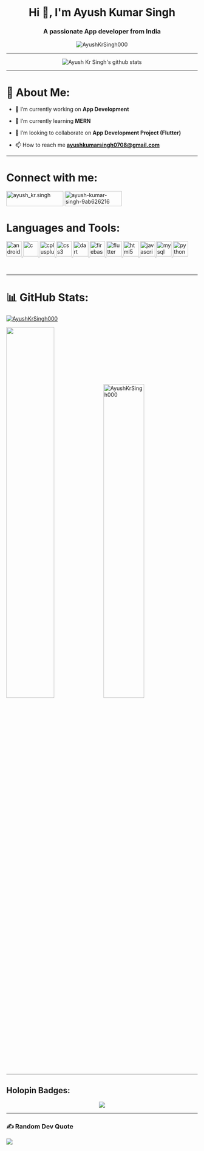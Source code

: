 <h1 align="center">Hi 👋, I'm Ayush Kumar Singh</h1>

<h3 align="center">A passionate App developer from India</h3>

<p align="center"> <img src="https://visitcount.itsvg.in/api?id=AyushKrSingh000&icon=0&color=0" alt="AyushKrSingh000" /></p>
<hr>
<p align="center">
<img height="auto"  alt="Ayush Kr Singh's github stats" 
         src="https://github-profile-trophy.vercel.app/?username=AyushKrSingh000&row=1&column=6&theme=radical&margin-w=15e" />
</p>
<hr>


# 💫 About Me: 

- 🔭 I’m currently working on **App Development**

- 🌱 I’m currently learning **MERN**

- 👯 I’m looking to collaborate on **App Development Project (Flutter)**

- 📫 How to reach me **ayushkumarsingh0708@gmail.com**
<hr>

<h1 align="left">Connect with me:</h1>
<p align="left">
<a href="https://instagram.com/ayush_kr.singh" target="blank"><img align="center" src="https://img.shields.io/badge/instagram-%23000000.svg?&style=for-the-badge&logo=instagram&logoColor=white alt=instagram" alt="ayush_kr.singh" height="40" width="150" /></a>
  <a href="https://www.linkedin.com/in/ayush-kumar-singh-9ab626216" target="blank"><img align="center" src="https://img.shields.io/badge/linkedin-%231E77B5.svg?&style=for-the-badge&logo=linkedin&logoColor=white alt=linkedin " alt="ayush-kumar-singh-9ab626216" height="40" width="150" /></a>
</p>
<h1 align="left">Languages and Tools:</h1>
<p align="left"> <a href="https://developer.android.com" target="_blank" rel="noreferrer"> <img src="https://profilinator.rishav.dev/skills-assets/android-original-wordmark.svg" alt="android" width="40" height="40"/> </a> <a href="https://www.cprogramming.com/" target="_blank" rel="noreferrer"> <img src="https://profilinator.rishav.dev/skills-assets/c-original.svg" alt="c" width="40" height="40"/> </a> <a href="https://www.w3schools.com/cpp/" target="_blank" rel="noreferrer"> <img src="https://profilinator.rishav.dev/skills-assets/cplusplus-original.svg" alt="cplusplus" width="40" height="40"/> </a> <a href="https://www.w3schools.com/css/" target="_blank" rel="noreferrer"> <img src="https://profilinator.rishav.dev/skills-assets/css3-original-wordmark.svg" alt="css3" width="40" height="40"/> </a> <a href="https://dart.dev" target="_blank" rel="noreferrer"> <img src="https://www.vectorlogo.zone/logos/dartlang/dartlang-icon.svg" alt="dart" width="40" height="40"/> </a> <a href="https://firebase.google.com/" target="_blank" rel="noreferrer"> <img src="https://www.vectorlogo.zone/logos/firebase/firebase-icon.svg" alt="firebase" width="40" height="40"/> </a> <a href="https://flutter.dev" target="_blank" rel="noreferrer"> <img src="https://www.vectorlogo.zone/logos/flutterio/flutterio-icon.svg" alt="flutter" width="40" height="40"/> </a> <a href="https://www.w3.org/html/" target="_blank" rel="noreferrer"> <img src="https://profilinator.rishav.dev/skills-assets/html5-original-wordmark.svg" alt="html5" width="40" height="40"/> </a> <a href="https://developer.mozilla.org/en-US/docs/Web/JavaScript" target="_blank" rel="noreferrer"> <img src="https://profilinator.rishav.dev/skills-assets/javascript-original.svg" alt="javascript" width="40" height="40"/> </a> <a href="https://www.mysql.com/" target="_blank" rel="noreferrer"> <img src="https://profilinator.rishav.dev/skills-assets/mysql-original-wordmark.svg" alt="mysql" width="40" height="40"/> </a> <a href="https://www.python.org" target="_blank" rel="noreferrer"> <img src="https://profilinator.rishav.dev/skills-assets/python-original.svg" alt="python" width="40" height="40"/> </a> </p>
<br>
<hr>

# 📊 GitHub Stats:

         
[![AyushKrSingh000](https://github-readme-activity-graph.vercel.app/graph?username=AyushKrSingh000&bg_color=271d44&color=f702e3&line=a8059d&point=ffffff&area=true&hide_border=true)](https://github.com/AyushKrSingh000)

<p>
<img src = "https://github-readme-streak-stats.herokuapp.com?user=AyushKrSingh000&theme=radical&hide_border=false" width = "50%" >
    <img src="https://github-readme-stats.vercel.app/api?username=AyushKrSingh000&show_icons=true&theme=radical" alt="AyushKrSingh000" width = 46%/>
</p>        
<hr>

## Holopin Badges:
<p align="center"> <img src = "https://holopin.me/@ayushkrsingh000"> </p>
<hr>


### ✍️ Random Dev Quote
![](https://quotes-github-readme.vercel.app/api?type=horizontal&theme=radical)






